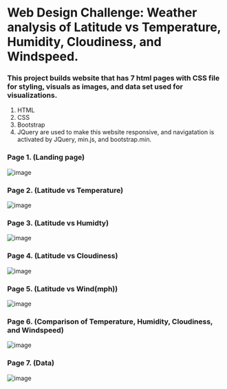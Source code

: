 # Web Design Challenge: Weather analysis of Latitude vs Temperature, Humidity, Cloudiness, and Windspeed.

### This project builds website that has 7 html pages with CSS file for styling, visuals as images, and data set used for visualizations. 
1. HTML
2. CSS
3. Bootstrap
4. JQuery 
are used to make this website responsive, and navigatation is activated by JQuery, min.js, and bootstrap.min. 


### Page 1. (Landing page)
![image](https://user-images.githubusercontent.com/67448948/127584143-7f6c441e-8a55-45cf-a2b8-6303c3378da7.png)


### Page 2. (Latitude vs Temperature) 
![image](https://user-images.githubusercontent.com/67448948/127584209-68371b31-1875-4920-bcc9-e67104d2a9e8.png)

### Page 3. (Latitude vs Humidty) 
![image](https://user-images.githubusercontent.com/67448948/127584245-bd13f84d-50f8-4c14-b97c-fba0f3b51c94.png)

### Page 4. (Latitude vs Cloudiness) 
![image](https://user-images.githubusercontent.com/67448948/127584313-4376b4bd-e36c-4428-93b3-e27b042bb2b0.png)

### Page 5. (Latitude vs Wind(mph)) 
![image](https://user-images.githubusercontent.com/67448948/127584419-ed8b376a-9fa5-49fa-befd-e923c665a74b.png)

### Page 6. (Comparison of Temperature, Humidity, Cloudiness, and Windspeed) 

![image](https://user-images.githubusercontent.com/67448948/127584559-b018137d-7d6f-4eaa-bcba-ecc0ac015056.png)

### Page 7. (Data) 
![image](https://user-images.githubusercontent.com/67448948/127584630-ad9ca300-d1da-4d1e-9f13-aa3a6b11fcab.png)
